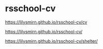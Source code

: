 # rsschool-cv

https://lilysmirn.github.io/rsschool-cv/cv

https://lilysmirn.github.io/rsschool-cv/

https://lilysmirn.github.io/rsschool-cv/shelter/
